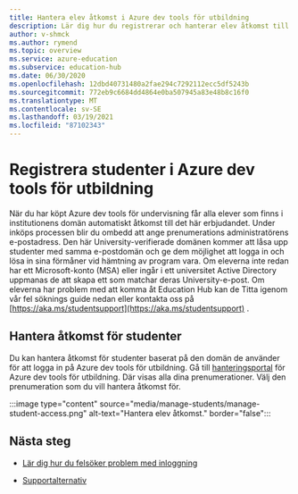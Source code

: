 ```yaml
---
title: Hantera elev åtkomst i Azure dev tools för utbildning
description: Lär dig hur du registrerar och hanterar elev åtkomst till Azure dev tools för utbildning.
author: v-shmck
ms.author: rymend
ms.topic: overview
ms.service: azure-education
ms.subservice: education-hub
ms.date: 06/30/2020
ms.openlocfilehash: 12dbd40731480a2fae294c7292112ecc5df5243b
ms.sourcegitcommit: 772eb9c6684dd4864e0ba507945a83e48b8c16f0
ms.translationtype: MT
ms.contentlocale: sv-SE
ms.lasthandoff: 03/19/2021
ms.locfileid: "87102343"
---
```

# <a name="enrolling-students-in-azure-dev-tools-for-teaching"></a>Registrera studenter i Azure dev tools för utbildning
När du har köpt Azure dev tools för undervisning får alla elever som finns i institutionens domän automatiskt åtkomst till det här erbjudandet. Under inköps processen blir du ombedd att ange prenumerations administratörens e-postadress. Den här University-verifierade domänen kommer att låsa upp studenter med samma e-postdomän och ge dem möjlighet att logga in och lösa in sina förmåner vid hämtning av program vara. Om eleverna inte redan har ett Microsoft-konto (MSA) eller ingår i ett universitet Active Directory uppmanas de att skapa ett som matchar deras University-e-post. Om eleverna har problem med att komma åt Education Hub kan de Titta igenom vår fel söknings guide nedan eller kontakta oss på [https://aka.ms/studentsupport](https://aka.ms/studentsupport) .

## <a name="managing-access-for-students"></a>Hantera åtkomst för studenter
Du kan hantera åtkomst för studenter baserat på den domän de använder för att logga in på Azure dev tools för utbildning. Gå till [hanteringsportal](https://azureforeducation.microsoft.com/en-us/account/Subscriptions) för Azure dev tools för utbildning. Där visas alla dina prenumerationer. Välj den prenumeration som du vill hantera åtkomst för.

:::image type="content" source="media/manage-students/manage-student-access.png" alt-text="Hantera elev åtkomst." border="false":::

## <a name="next-steps"></a>Nästa steg   
- [Lär dig hur du felsöker problem med inloggning](troubleshoot-login.md)

- [Supportalternativ](program-support.md)
